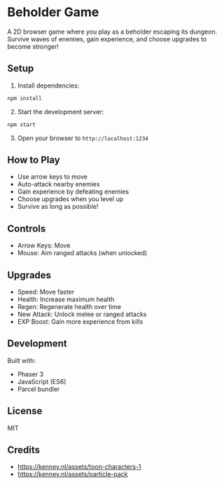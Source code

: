 # Beholder Game

A 2D browser game where you play as a beholder escaping its dungeon. Survive waves of enemies, gain experience, and choose upgrades to become stronger!

## Setup

1. Install dependencies:
```bash
npm install
```

2. Start the development server:
```bash
npm start
```

3. Open your browser to `http://localhost:1234`

## How to Play

- Use arrow keys to move
- Auto-attack nearby enemies
- Gain experience by defeating enemies
- Choose upgrades when you level up
- Survive as long as possible!

## Controls

- Arrow Keys: Move
- Mouse: Aim ranged attacks (when unlocked)

## Upgrades

- Speed: Move faster
- Health: Increase maximum health
- Regen: Regenerate health over time
- New Attack: Unlock melee or ranged attacks
- EXP Boost: Gain more experience from kills

## Development

Built with:
- Phaser 3
- JavaScript (ES6)
- Parcel bundler

## License

MIT 

## Credits

* https://kenney.nl/assets/toon-characters-1
* https://kenney.nl/assets/particle-pack